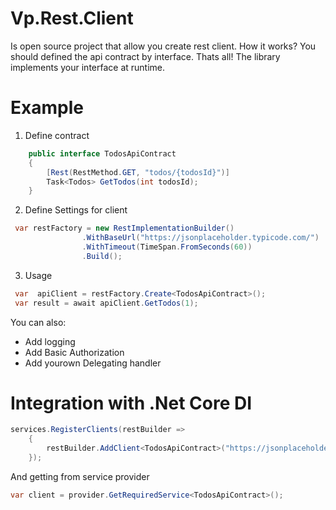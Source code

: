 # Vp.Rest.Client
Is open source project that allow you create rest client. How it works?
You should defined the api contract by interface. Thats all!
The library implements your interface at runtime.

# Example

1. Define contract

```csharp
    public interface TodosApiContract
    {
        [Rest(RestMethod.GET, "todos/{todosId}")]
        Task<Todos> GetTodos(int todosId);
    }
```
2. Define Settings for client

```csharp
 var restFactory = new RestImplementationBuilder()
                .WithBaseUrl("https://jsonplaceholder.typicode.com/")
                .WithTimeout(TimeSpan.FromSeconds(60))
                .Build();
```

3. Usage

```csharp
 var  apiClient = restFactory.Create<TodosApiContract>();
 var result = await apiClient.GetTodos(1);
```

You can also:
  - Add logging
  - Add Basic Authorization
  - Add yourown Delegating handler


# Integration with .Net Core DI

```csharp
services.RegisterClients(restBuilder =>
    {
        restBuilder.AddClient<TodosApiContract>("https://jsonplaceholder.typicode.com/");
    });
```

And getting from service provider 

```csharp
var client = provider.GetRequiredService<TodosApiContract>();
```
